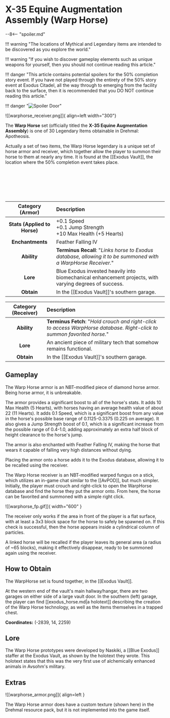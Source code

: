 # X-35 Equine Augmentation Assembly (Warp Horse)

--8<-- "spoiler.md"

!!! warning "The locations of Mythical and Legendary items are intended to be discovered as you explore the world."

!!! warning "If you wish to discover gameplay elements such as unique weapons for yourself, then you should not continue reading this article."

!!! danger "This article contains potential spoilers for the 50% completion story event. If you have not played through the entirety of the 50% story event at Exodus Citadel, all the way through to emerging from the facility back to the surface, then it is recommended that you DO NOT continue reading this article."

!!! danger "![Spoiler Door](/assets/img/spoiler_door.png)"

![[warphorse_receiver.png]]{ align=left width="300"}

The **Warp Horse** set (officially titled the **X-35 Equine Augmentation Assembly**) is one of 30 Legendary Items obtainable in Drehmal: Apotheosis.

Actually a set of two items, the Warp Horse legendary is a unique set of horse armor and receiver, which together allow the player to summon their horse to them at nearly any time. It is found at the [[Exodus Vault]], the location where the 50% completion event takes place.

<br> <br> <br> <br> <br>

| Category (Armor) | Description |
|:--------------------------------:|:-----------------------------------------------------------------------------------------------------------------------------------------------------------------------------|
| **Stats (Applied to Horse)**  | +0.1 Speed <br> +0.1 Jump Strength <br> +10 Max Health (+5 Hearts) |
| **Enchantments**              | Feather Falling IV |
| **Ability**                   | **Terminus Recall**: "*Links horse to Exodus database, allowing it to be summoned with a WarpHorse Receiver.*" |
| **Lore**                      | Blue Exodus invested heavily into biomechanical enhancement projects, with varying degrees of success. |
| **Obtain**                    | In the [[Exodus Vault]]'s southern garage.  |

| Category (Receiver) | Description |
|:--------------------------------:|:-----------------------------------------------------------------------------------------------------------------------------------------------------------------------------|
| **Ability**                   | **Terminus Fetch**: "*Hold crouch and right-click to access WarpHorse database. Right-click to summon favorited horse.*" |
| **Lore**                      | An ancient piece of military tech that somehow remains functional. |
| **Obtain**                    | In the [[Exodus Vault]]'s southern garage.  |

## Gameplay
The Warp Horse armor is an NBT-modified piece of diamond horse armor. Being horse armor, it is unbreakable.

The armor provides a significant boost to all of the horse's stats. It adds 10 Max Health (5 Hearts), with horses having an average health value of about 22 (11 Hearts). It adds 0.1 Speed, which is a significant boost from any value in the horse's possible base range of 0.1125-0.3375 (0.225 on average). It also gives a Jump Strength boost of 0.1, which is a significant increase from the possible range of 0.4-1.0, adding approximately an extra half block of height clearance to the horse's jump. 

The armor is also enchanted with Feather Falling IV, making the horse that wears it capable of falling very high distances without dying.

Placing the armor onto a horse adds it to the Exodus database, allowing it to be recalled using the receiver.

The Warp Horse receiver is an NBT-modified warped fungus on a stick, which utilizes an in-game chat similar to the [[AvPOD]], but much simpler. Initially, the player must crouch and right-click to open the WarpHorse database and find the horse they put the armor onto. From here, the horse can be favorited and summoned with a simple right click.

![[warphorse_fp.gif]]{ width="600" }

The receiver only works if the area in front of the player is a flat surface, with at least a 3x3 block space for the horse to safely be spawned on. If this check is successful, then the horse appears inside a cylindrical column of particles.

A linked horse will be recalled if the player leaves its general area (a radius of ~65 blocks), making it effectively disappear, ready to be summoned again using the receiver.

## How to Obtain
The WarpHorse set is found together, in the [[Exodus Vault]]. 

At the western end of the vault's main hallway/hangar, there are two garages on either side of a large vault door. In the southern (left) garage, the player can find [[exodus_horse.md|a holotext]] describing the creation of the Warp Horse technology, as well as the items themselves in a trapped chest.

**Coordinates:** (-2839, 14, 2259)

## Lore
The Warp Horse prototypes were developed by Naskiki, a [[Blue Exodus]] staffer at the Exodus Vault, as shown by the holotext they wrote. This holotext states that this was the very first use of alchemically enhanced animals in Avsohm's military.

## Extras
![[warphorse_armor.png]]{ align=left }

The Warp Horse armor does have a custom texture (shown here) in the Drehmal resource pack, but it is not implemented into the game itself.
<br> <br> <br> <br> <br>

